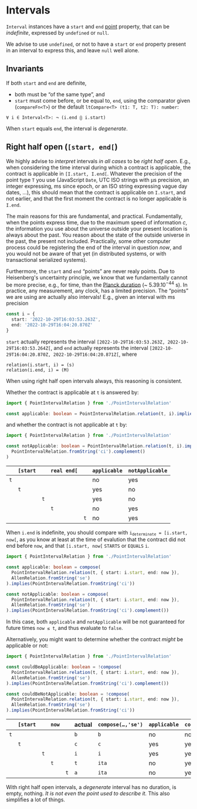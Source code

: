 <!---
Copyright © 2022 by Jan Dockx

Licensed under the Apache License, Version 2.0 (the “License”);
you may not use this file except in compliance with the License.
You may obtain a copy of the License at

http://www.apache.org/licenses/LICENSE-2.0

Unless required by applicable law or agreed to in writing, software
distributed under the License is distributed on an “AS IS” BASIS,
WITHOUT WARRANTIES OR CONDITIONS OF ANY KIND, either express or implied.
See the License for the specific language governing permissions and
limitations under the License.
-->

# Intervals

`Interval` instances have a `start` and `end` [point](Points.md) property, that can be _indefinite_, expressed by
`undefined` or `null`.

We advise to use `undefined`, or not to have a `start` or `end` property present in an interval to express this, and
leave `null` well alone.

## Invariants

If both `start` and `end` are definite,

- both must be “of the same type”, and
- `start` must come before, or be equal to, `end`, using the comparator given (`compareFn<T>`) or the default
  `ltCompare<T> (t1: T, t2: T): number`:

```
∀ i ∈ Interval<T>: ¬ (i.end ⨀ i.start)
```

When `start` equals `end`, the interval is _degenerate_.

## Right half open (`[start, end[`)

We highly advise to _interpret_ intervals _in all cases_ to be _right half open_. E.g., when considering the time
interval during which a contract is applicable, the contract is applicable in `[I.start, I.end[`. Whatever the precision
of the point type `T` you use (JavaScript `Date`, UTC ISO strings with μs precision, an integer expressing, ms since
epoch, or an ISO string expressing vague day dates, …), this should mean that the contract is applicable on `I.start`,
and not earlier, and that the first moment the contract is no longer applicable is `I.end`.

The main reasons for this are fundamental, and practical. Fundamentally, when the points express time, due to the
maximum speed of information _c_, the information you use about the universe outside your present location is always
about the past. You reason about the state of the outside universe in the past, the present not included. Practically,
some other computer process could be registering the end of the interval in question _now_, and you would not be aware
of that yet (in distributed systems, or with transactional serialized systems).

Furthermore, the `start` and `end` “points” are never realy points. Due to Heisenberg's uncertainty principle, we know
that we fundamentally cannot be more precise, e.g., for time, than the
[Planck duration](https://en.wikipedia.org/wiki/Planck_units#Planck_time) (~ 5.39.10<sup>−44</sup> s). In practice, any
measurement, any clock, has a limited precision. The “points” we are using are actually also intervals! E.g., given an
interval with ms precision

```ts
const i = {
  start: '2022-10-29T16:03:53.263Z',
  end: '2022-10-29T16:04:20.870Z'
}
```

`start` actually represents the interval `[2022-10-29T16:03:53.263Z, 2022-10-29T16:03:53.264Z[`, and `end` actually
represents the interval `[2022-10-29T16:04:20.870Z, 2022-10-29T16:04:20.871Z[`, where

```
relation(i.start, i) = (s)
relation(i.end, i) = (M)
```

When using right half open intervals always, this reasoning is consistent.

Whether the contract is applicable at `t` is answered by:

```ts
import { PointIntervalRelation } from './PointIntervalRelation'

const applicable: boolean = PointIntervalRelation.relation(t, i).implies(PointIntervalRelation.fromString('ci'))
```

and whether the contract is not applicable at `t` by:

```ts
import { PointIntervalRelation } from './PointIntervalRelation'

const notApplicable: boolean = PointIntervalRelation.relation(t, i).implies(
  PointIntervalRelation.fromString('ci').complement()
)
```

|     | `[start` |     | `real end[` |     | `applicable` | `notApplicable` |
| --- | -------- | --- | ----------- | --- | ------------ | --------------- |
| `t` |          |     |             |     | no           | yes             |
|     | `t`      |     |             |     | yes          | no              |
|     |          | `t` |             |     | yes          | no              |
|     |          |     | `t`         |     | no           | yes             |
|     |          |     |             | `t` | no           | yes             |

When `i.end` is indefinite, you should compare with <code>i<sub>determinate</sub> = [i.start, now[</code>, as you know
at least at the time of evalution that the contract did not end before `now`, and that `[i.start, now[` `STARTS` or
`EQUALS` `i`.

```ts
import { PointIntervalRelation } from './PointIntervalRelation'

const applicable: boolean = compose(
  PointIntervalRelation.relation(t, { start: i.start, end: now }),
  AllenRelation.fromString('se')
).implies(PointIntervalRelation.fromString('ci'))

const notApplicable: boolean = compose(
  PointIntervalRelation.relation(t, { start: i.start, end: now }),
  AllenRelation.fromString('se')
).implies(PointIntervalRelation.fromString('ci').complement())
```

In this case, both `applicable` and `notApplicable` will be not guaranteed for future times `now ≤ t`, and thus evaluate
to `false`.

Alternatively, you might want to determine whether the contract _might_ be applicable or not:

```ts
import { PointIntervalRelation } from './PointIntervalRelation'

const couldBeApplicable: boolean = !compose(
  PointIntervalRelation.relation(t, { start: i.start, end: now }),
  AllenRelation.fromString('se')
).implies(PointIntervalRelation.fromString('ci').complement())

const couldBeNotApplicable: boolean = !compose(
  PointIntervalRelation.relation(t, { start: i.start, end: now }),
  AllenRelation.fromString('se')
).implies(PointIntervalRelation.fromString('ci'))
```

|     | `[start` |     | `now` |     | actual | `compose(…,'se')` | `applicable` | `couldBeApplicable` | `notApplicable` | `couldBeNotApplicable` |
| --- | -------- | --- | ----- | --- | ------ | ----------------- | ------------ | ------------------- | --------------- | ---------------------- |
| `t` |          |     |       |     | `b`    | `b`               | no           | no                  | yes             | yes                    |
|     | `t`      |     |       |     | `c`    | `c`               | yes          | yes                 | no              | no                     |
|     |          | `t` |       |     | `i`    | `i`               | yes          | yes                 | no              | no                     |
|     |          |     | `t`   |     | `t`    | `ita`             | no           | yes                 | no              | yes                    |
|     |          |     |       | `t` | `a`    | `ita`             | no           | yes                 | no              | yes                    |

With right half open intervals, a _degenerate_ interval has no duration, is empty, nothing. _It is not even the point
used to describe it._ This also simplifies a lot of things.
